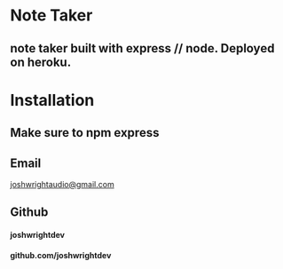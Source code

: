   
  # Note Taker
 
  ## note taker built with express // node. Deployed on heroku.


  # Installation
  ## Make sure to npm express



  ## Email
   joshwrightaudio@gmail.com
  ## Github
  #### joshwrightdev
  #### github.com/joshwrightdev
